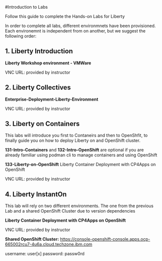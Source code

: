 #Introduction to Labs

Follow this guide to complete the Hands-on Labs for Liberty

In order to complete all labs, different environmnets have been provisioned. Each environemnt is independent from on another, but we suggest the following order:

## 1. Liberty Introduction

**Liberty Workshop environment - VMWare**

VNC URL: provided by instructor

## 2. Liberty Collectives

**Enterprise-Deployment-Liberty-Environment**

VNC URL: provided by instructor


## 3. Liberty on Containers

This labs will introduce you first to Contaneirs and then to OpenShfit, to finally guide you on how to deploy Liberty on and OpenShift cluster.

**131-Intro-Containers** and **132-Intro-OpenShift** are optional if you are already familiar using podman cli to manage containers and using OpenShift

**133-Liberty-on-OpenShift**
Liberty Container Deployment with CP4Apps on OpenShift

VNC URL: provided by instructor


## 4. Liberty InstantOn

This lab will rely on two different environments. The one from the previous Lab and a shared OpenShift Cluster due to version dependencies

**Liberty Container Deployment with CP4Apps on OpenShift**

VNC URL: provided by instructor


**Shared OpenShift Cluster:**
https://console-openshift-console.apps.ocp-665002rcu7-4u6a.cloud.techzone.ibm.com


username: user[x]
password: passw0rd